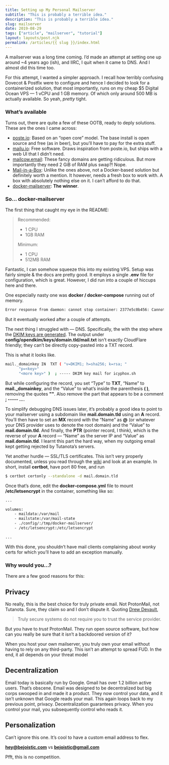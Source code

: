 ```yaml
---
title: Setting up My Personal Mailserver
subtitle: "This is probably a terrible idea."
description: "This is probably a terrible idea."
slug: mailserver
date: 2019-08-29
tags: ["article", "mailserver", "tutorial"]
layout: layouts/post.njk
permalink: /articles/{{ slug }}/index.html
---
```


A mailserver was a long time coming. I’d made an attempt at setting one up around ~4 years ago (ish), and IIRC, I quit when it came to DNS. And I almost did this time too.

For this attempt, I wanted a simpler approach. I recall how terribly confusing Dovecot & Postfix were to configure and hence I decided to look for a containerized solution, that most importantly, runs on my cheap \$5 Digital Ocean VPS — 1 vCPU and 1 GB memory. Of which only around 500 MB is actually available. So yeah, _pretty_ tight.

### What’s available

Turns out, there are quite a few of these OOTB, ready to deply solutions. These are the ones I came across:

- [poste.io](https://poste.io): Based on an “open core” model. The base install is open source and free (as in beer), but you’ll have to pay for the extra stuff.
- [mailu.io](https://mailu.io): Free software. Draws inspiration from poste.io, but ships with a web UI that I didn’t need.
- [mailcow.email](https://mailcow.email): These fancy domains are getting ridiculous. But more importantly they need 2 GiB of RAM plus swap?! Nope.
- [Mail-in-a-Box](https://mailinabox.email): Unlike the ones above, not a Docker-based solution but definitely worth a mention. It however, needs a fresh box to work with. A box with absolutely nothing else on it. I can’t afford to do that.
- [docker-mailserver](https://github.com/tomav/docker-mailserver/): **The winner**.

### So… docker-mailserver

The first thing that caught my eye in the README:

> Recommended:
>
> - 1 CPU
> - 1GB RAM
>
> Minimum:
>
> - 1 CPU
> - 512MB RAM

Fantastic, I can somehow squeeze this into my existing VPS. Setup was fairly simple & the docs are pretty good. It employs a single **.env** file for configuration, which is great. However, I did run into a couple of hiccups here and there.

One especially nasty one was **docker / docker-compose** running out of memory.

```bash
Error response from daemon: cannot stop container: 2377e5c0b456: Cannot kill container 2377e5c0b456226ecaa66a5ac18071fc5885b8a9912feeefb07593638b9a40d1: OCI runtime state failed: runc did not terminate sucessfully: fatal error: runtime: out of memory
```

But it eventually worked after a couple of attempts.

The next thing I struggled with — DNS. Specifically, the with the step where the [DKIM keys are generated](https://github.com/tomav/docker-mailserver#generate-dkim-keys). The output under
**config/opendkim/keys/domain.tld/mail.txt**
isn’t exactly CloudFlare friendly; they can’t be directly copy-pasted into a TXT record.

This is what it looks like.

```bash
mail._domainkey IN  TXT ( "v=DKIM1; h=sha256; k=rsa; "
      "p=<key>"
      "<more key>" )  ; ----- DKIM key mail for icyphox.sh
```

But while configuring the record, you set “Type” to **TXT**, “Name” to **mail.\_domainkey**, and the “Value” to what’s inside the parenthesis **( )**, removing the quotes **""**. Also remove the part that appears to be a comment **; ----- ...**.

To simplify debugging DNS issues later, it’s probably a good idea to point to your mailserver using a subdomain like **mail.domain.tld** using an **A** record. You’ll then have to set an **MX** record with the “Name” as **@** (or whatever your DNS provider uses to denote the root domain) and the “Value” to **mail.domain.tld**. And finally, the **PTR** (pointer record, I think), which is the reverse of your **A** record — “Name” as the server IP and “Value” as **mail.domain.tld**. I learnt this part the hard way, when my outgoing email kept getting rejected by Tutanota’s servers.

Yet another hurdle — SSL/TLS certificates. This isn’t very properly documented, unless you read through the [wiki](https://github.com/tomav/docker-mailserver/wiki/Installation-Examples) and look at an example. In short, install **certbot**, have port 80 free, and run

```bash
$ certbot certonly --standalone -d mail.domain.tld
```

Once that’s done, edit the **docker-compose.yml** file to mount **/etc/letsencrypt** in the container, something like so:

```bash
...

volumes:
    - maildata:/var/mail
    - mailstate:/var/mail-state
    - ./config/:/tmp/docker-mailserver/
    - /etc/letsencrypt:/etc/letsencrypt

...
```

With this done, you shouldn’t have mail clients complaining about wonky certs for which you’ll have to add an exception manually.

### Why would you…?

There are a few good reasons for this:

## Privacy

No really, this is _the_ best choice for truly private email. Not ProtonMail, not Tutanota. Sure, they claim so and I don’t dispute it. Quoting [Drew Devault](https://drewdevault.com/2018/08/08/Signal.html),

> Truly secure systems do not require you to trust the service provider.

But you have to _trust_ ProtonMail. They run open source software, but how can you really be sure that it isn’t a backdoored version of it?

When you host your own mailserver, you truly own your email without having to rely on any third-party. This isn’t an attempt to spread FUD. In the end, it all depends on your threat model

## Decentralization

Email today is basically run by Google. Gmail has over 1.2 billion active users. That’s obscene. Email was designed to be decentralized but big corps swooped in and made it a product. They now control your data, and it isn’t unknown that Google reads your mail. This again loops back to my previous point, privacy. Decentralization guarantees privacy. When you control your mail, you subsequently control who reads it.

## Personalization

Can’t ignore this one. It’s cool to have a custom email address to flex.

**hey@bejoistic.com** vs **bejoistic@gmail.com**

Pfft, this is no competition.
